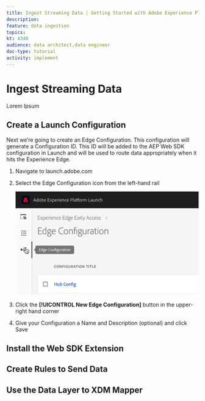 ```yaml
---
title: Ingest Streaming Data | Getting Started with Adobe Experience Platform for Data Architects and Data Engineers
description: 
feature: data ingestion
topics: 
kt: 4348
audience: data architect,data engineer
doc-type: tutorial
activity: implement
---
```


# Ingest Streaming Data

Lorem Ipsum

## Create a Launch Configuration

Next we’re going to create an Edge Configuration. This configuration will generate a Configuration ID. This ID will be added to the AEP Web SDK configuration in Launch and will be used to route data appropriately when it hits the Experience Edge.

1. Navigate to launch.adobe.com
    <!--when will the edge config go live?-->

2. Select the Edge Configuration icon from the left-hand rail

    ![Click Edge Configuration icon in the left navigation](assets/launch-edgeConfig-clickNav.png)

3. Click the **[!UICONTROL New Edge Configuration]** button in the upper-right hand corner

4. Give your Configuration a Name and Description (optional) and click Save

## Install the Web SDK Extension

## Create Rules to Send Data

## Use the Data Layer to XDM Mapper

